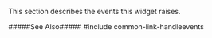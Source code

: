 
<!--shortDescription-->
This section describes the events this widget raises.
<!--/shortDescription-->

<!--fullDescription-->
#####See Also#####
#include common-link-handleevents
<!--/fullDescription-->